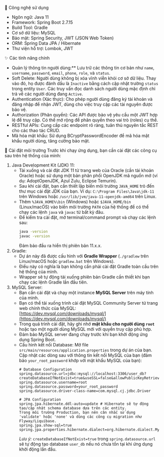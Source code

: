 🧰 Công nghệ sử dụng
* Ngôn ngữ: Java 11
* Framework: Spring Boot 2.7.15
* Build Tool: Gradle
* Cơ sở dữ liệu: MySQL
* Bảo mật: Spring Security, JWT (JSON Web Token)
* ORM: Spring Data JPA / Hibernate
* Thư viện hỗ trợ: Lombok, JWT

✨ Các tính năng chính
* Quản lý thông tin người dùng:** Lưu trữ các thông tin cơ bản như `name`, `username`, `password`, `email`, `phone`, `role`, và `status`.
* Soft Delete: Người dùng không bị xóa vĩnh viễn khỏi cơ sở dữ liệu.
  Thay vào đó, họ được đánh dấu là `Inactive` bằng cách cập nhật trường `status` trong entity `User`.
  Các truy vấn đọc danh sách người dùng mặc định chỉ trả về các người dùng đang `Active`.
* Authentication (Xác thực): Cho phép người dùng đăng ký tài khoản và đăng nhập để nhận JWT, dùng cho việc truy cập các tài nguyên được bảo vệ.
* Authorization (Phân quyền): Các API được bảo vệ yêu cầu một JWT hợp lệ để truy cập. Có thể mở rộng để phân quyền theo vai trò (roles) cụ thể.
* RESTful APIs: Cung cấp các endpoint rõ ràng, tuân thủ nguyên tắc REST cho các thao tác CRUD.
* Mã hóa mật khẩu: Sử dụng BCryptPasswordEncoder để mã hóa mật khẩu người dùng, tăng cường bảo mật.

🚀 Cài đặt môi trường
Trước khi chạy ứng dụng, bạn cần cài đặt các công cụ sau trên hệ thống của mình:
1.  Java Development Kit (JDK) 11:
    * Tải xuống và cài đặt JDK 11 từ trang web của Oracle (cần tài khoản Oracle) hoặc sử dụng một bản phân phối OpenJDK mã nguồn mở (ví dụ: AdoptOpenJDK, Azul Zulu, Eclipse Temurin).
    * Sau khi cài đặt, bạn cần thiết lập biến môi trường `JAVA_HOME` trỏ đến thư mục cài đặt JDK của bạn.
      Ví dụ: `C:\Program Files\Java\jdk-11` trên Windows hoặc `/usr/lib/jvm/java-11-openjdk-amd64` trên Linux.
    * Thêm `%JAVA_HOME%\bin` (Windows) hoặc `$JAVA_HOME/bin` (Linux/macOS) vào biến môi trường `PATH` của hệ thống để có thể chạy các lệnh `java` và `javac` từ bất kỳ đâu.
    * Để kiểm tra cài đặt, mở terminal/command prompt và chạy các lệnh sau:
        ```bash
        java -version
        javac -version
        ```
        Đảm bảo đầu ra hiển thị phiên bản 11.x.x.
2.  Gradle:
    * Dự án này đã được cấu hình với **Gradle Wrapper** (`./gradlew` trên Linux/macOS hoặc `gradlew.bat` trên Windows).
    * Điều này có nghĩa là bạn không cần phải cài đặt Gradle toàn cầu trên hệ thống của mình.
    * Wrapper sẽ tự động tải xuống phiên bản Gradle cần thiết khi bạn chạy các lệnh Gradle lần đầu tiên.
3.  MySQL Server:
    * Bạn cần cài đặt và chạy một instance **MySQL Server** trên máy tính của mình.
    * Bạn có thể tải xuống trình cài đặt MySQL Community Server từ trang web chính thức của MySQL: [https://dev.mysql.com/downloads/mysql/](https://dev.mysql.com/downloads/mysql/)
    * Trong quá trình cài đặt, hãy ghi nhớ **mật khẩu cho người dùng `root`** hoặc tạo một người dùng MySQL mới với quyền truy cập phù hợp.
    * Đảm bảo MySQL server đang chạy trước khi bạn khởi động ứng dụng Spring Boot.
    * Cấu hình kết nối Database:
        Mở file `src/main/resources/application.properties` trong dự án của bạn.
        Cập nhật các dòng sau với thông tin kết nối MySQL của bạn (đảm bảo `your_root_password` khớp với mật khẩu MySQL của bạn):
        ```properties
        # Database Configuration
        spring.datasource.url=jdbc:mysql://localhost:3306/user_db?createDatabaseIfNotExist=true&useSSL=false&allowPublicKeyRetrieval=true
        spring.datasource.username=root
        spring.datasource.password=your_root_password
        spring.datasource.driver-class-name=com.mysql.cj.jdbc.Driver

        # JPA Configuration
        spring.jpa.hibernate.ddl-auto=update # Hibernate sẽ tự động tạo/cập nhật schema database dựa trên các entity.
        Trong môi trường Production, bạn nên cân nhắc sử dụng 'validate' hoặc 'none' và dùng các công cụ migration như Flyway/Liquibase.
        spring.jpa.show-sql=true
        spring.jpa.properties.hibernate.dialect=org.hibernate.dialect.MySQL8Dialect
        ```
        *Lưu ý:* `createDatabaseIfNotExist=true` trong `spring.datasource.url` sẽ tự động tạo database `user_db` nếu nó chưa tồn tại khi ứng dụng khởi động lần đầu.
